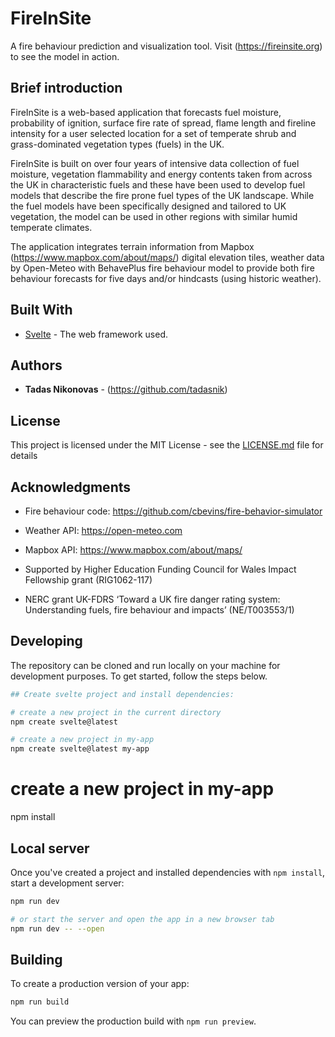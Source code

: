 # FireInSite

A fire behaviour prediction and visualization tool. Visit (https://fireinsite.org) to see the model in action.

## Brief introduction

FireInSite is a web-based application that forecasts fuel moisture, probability of ignition, surface fire rate of spread, flame length and fireline intensity for a user selected location for a set of temperate shrub and grass-dominated vegetation types (fuels) in the UK.

FireInSite is built on over four years of intensive data collection of fuel moisture, vegetation flammability and energy contents taken from across the UK in characteristic fuels and these have been used to develop fuel models that describe the fire prone fuel types of the UK landscape. While the fuel models have been specifically designed and tailored to UK vegetation, the model can be used in other regions with similar humid temperate climates.

The application integrates terrain information from Mapbox (https://www.mapbox.com/about/maps/) digital elevation tiles, weather data by Open-Meteo with BehavePlus fire behaviour model to provide both fire behaviour forecasts for five days and/or hindcasts (using historic weather).

## Built With

* [Svelte](https://svelte.dev/) - The web framework used.

## Authors

* **Tadas Nikonovas** - (https://github.com/tadasnik)

## License

This project is licensed under the MIT License - see the [LICENSE.md](LICENSE.md) file for details

## Acknowledgments

* Fire behaviour code: https://github.com/cbevins/fire-behavior-simulator
* Weather API: https://open-meteo.com
* Mapbox API: https://www.mapbox.com/about/maps/

* Supported by Higher Education Funding Council for Wales Impact Fellowship grant (RIG1062-117)
* NERC grant UK-FDRS ‘Toward a UK fire danger rating system: Understanding fuels, fire behaviour and impacts’ (NE/T003553/1)

## Developing

The repository can be cloned and run locally on your machine for development purposes. To get started, follow the steps below.
```bash
## Create svelte project and install dependencies:

# create a new project in the current directory
npm create svelte@latest

# create a new project in my-app
npm create svelte@latest my-app
```

# create a new project in my-app

npm install 

##  Local server

Once you've created a project and installed dependencies with `npm install`, start a development server:

```bash
npm run dev

# or start the server and open the app in a new browser tab
npm run dev -- --open
```

## Building

To create a production version of your app:

```bash
npm run build
```

You can preview the production build with `npm run preview`.
